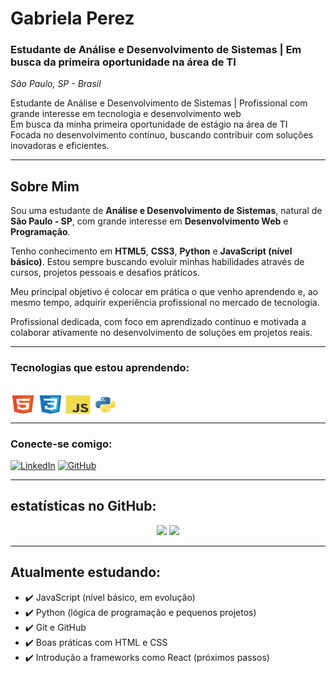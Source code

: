 # Gabriela Perez
### Estudante de Análise e Desenvolvimento de Sistemas | Em busca da primeira oportunidade na área de TI
*São Paulo, SP - Brasil*

<p>
   Estudante de Análise e Desenvolvimento de Sistemas | Profissional com grande interesse em tecnologia e desenvolvimento web <br>
   Em busca da minha primeira oportunidade de estágio na área de TI <br>
   Focada no desenvolvimento contínuo, buscando contribuir com soluções inovadoras e eficientes.<br>
</p>

---

## Sobre Mim

Sou uma estudante de **Análise e Desenvolvimento de Sistemas**, natural de **São Paulo - SP**, com grande interesse em **Desenvolvimento Web** e **Programação**.

Tenho conhecimento em **HTML5**, **CSS3**, **Python** e **JavaScript (nível básico)**. Estou sempre buscando evoluir minhas habilidades através de cursos, projetos pessoais e desafios práticos.

Meu principal objetivo é colocar em prática o que venho aprendendo e, ao mesmo tempo, adquirir experiência profissional no mercado de tecnologia.

Profissional dedicada, com foco em aprendizado contínuo e motivada a colaborar ativamente no desenvolvimento de soluções em projetos reais.

---

### Tecnologias que estou aprendendo:

<div style="display: inline_block"><br>
  <img align="center" alt="HTML" height="30" width="40" src="https://raw.githubusercontent.com/devicons/devicon/master/icons/html5/html5-original.svg">
  <img align="center" alt="CSS" height="30" width="40" src="https://raw.githubusercontent.com/devicons/devicon/master/icons/css3/css3-original.svg">
  <img align="center" alt="JavaScript" height="30" width="40" src="https://raw.githubusercontent.com/devicons/devicon/master/icons/javascript/javascript-original.svg">
  <img align="center" alt="Python" height="30" width="40" src="https://raw.githubusercontent.com/devicons/devicon/master/icons/python/python-original.svg">
</div>

---

### Conecte-se comigo:

[![LinkedIn](https://img.shields.io/badge/-LinkedIn-0A66C2?style=for-the-badge&logo=linkedin&logoColor=white)](https://www.linkedin.com/in/gabrielapzsouza/)
[![GitHub](https://img.shields.io/badge/-GitHub-181717?style=for-the-badge&logo=github&logoColor=white)](https://github.com/gabrielaps28)  

---

## estatísticas no GitHub:

<div align="center">
  <img height="150em" src="https://github-readme-stats.vercel.app/api?username=gabrielaps28&show_icons=true&theme=tokyonight&count_private=true"/>
  <img height="150em" src="https://github-readme-stats.vercel.app/api/top-langs/?username=gabrielaps28&layout=compact&theme=tokyonight"/>
</div>

---

## Atualmente estudando:

- ✔️ JavaScript (nível básico, em evolução)
- ✔️ Python (lógica de programação e pequenos projetos)
- ✔️ Git e GitHub
- ✔️ Boas práticas com HTML e CSS
- ✔️ Introdução a frameworks como React (próximos passos)
